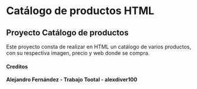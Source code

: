 # Catálogo de productos HTML

## Proyecto Catálogo de productos

Este proyecto consta de realizar en HTML un catálogo de varios productos, con su respectiva imagen, precio y web donde se compra.

#### Creditos

**Alejandro Fernández - Trabajo Tootal - alexdiver100**

